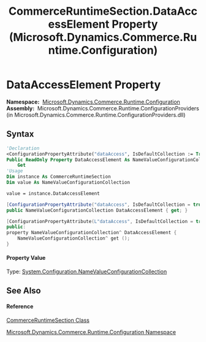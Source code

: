 ﻿---
title: CommerceRuntimeSection.DataAccessElement Property  (Microsoft.Dynamics.Commerce.Runtime.Configuration)
TOCTitle: DataAccessElement Property
ms:assetid: P:Microsoft.Dynamics.Commerce.Runtime.Configuration.CommerceRuntimeSection.DataAccessElement
ms:mtpsurl: https://technet.microsoft.com/en-us/library/microsoft.dynamics.commerce.runtime.configuration.commerceruntimesection.dataaccesselement(v=AX.60)
ms:contentKeyID: 65323156
ms.date: 05/18/2015
mtps_version: v=AX.60
f1_keywords:
- Microsoft.Dynamics.Commerce.Runtime.Configuration.CommerceRuntimeSection.DataAccessElement
dev_langs:
- CSharp
- C++
- VB
---

# DataAccessElement Property

**Namespace:**  [Microsoft.Dynamics.Commerce.Runtime.Configuration](microsoft-dynamics-commerce-runtime-configuration-namespace.md)  
**Assembly:**  Microsoft.Dynamics.Commerce.Runtime.ConfigurationProviders (in Microsoft.Dynamics.Commerce.Runtime.ConfigurationProviders.dll)

## Syntax

``` vb
'Declaration
<ConfigurationPropertyAttribute("dataAccess", IsDefaultCollection := True)> _
Public ReadOnly Property DataAccessElement As NameValueConfigurationCollection
    Get
'Usage
Dim instance As CommerceRuntimeSection
Dim value As NameValueConfigurationCollection

value = instance.DataAccessElement
```

``` csharp
[ConfigurationPropertyAttribute("dataAccess", IsDefaultCollection = true)]
public NameValueConfigurationCollection DataAccessElement { get; }
```

``` c++
[ConfigurationPropertyAttribute(L"dataAccess", IsDefaultCollection = true)]
public:
property NameValueConfigurationCollection^ DataAccessElement {
    NameValueConfigurationCollection^ get ();
}
```

#### Property Value

Type: [System.Configuration.NameValueConfigurationCollection](https://technet.microsoft.com/en-us/library/ms134603\(v=ax.60\))  

## See Also

#### Reference

[CommerceRuntimeSection Class](commerceruntimesection-class-microsoft-dynamics-commerce-runtime-configuration.md)

[Microsoft.Dynamics.Commerce.Runtime.Configuration Namespace](microsoft-dynamics-commerce-runtime-configuration-namespace.md)

